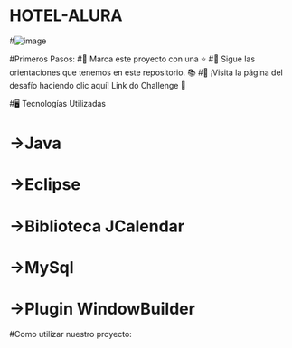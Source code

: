 # HOTEL-ALURA

#![image](https://user-images.githubusercontent.com/102916967/234595171-ad7c6d20-f8bc-448b-bdeb-14dece5da022.png)

#Primeros Pasos:
#🔹 Marca este proyecto con una ⭐
#🔹 Sigue las orientaciones que tenemos en este repositorio. 📚
#🔹 ¡Visita la página del desafío haciendo clic aquí! Link do Challenge 📃

#🖥️ Tecnologías Utilizadas

# ->Java
# ->Eclipse
# ->Biblioteca JCalendar
# ->MySql
# ->Plugin WindowBuilder

#Como utilizar nuestro proyecto:


